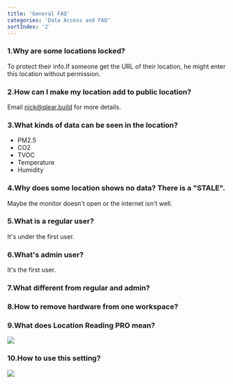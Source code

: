 ```yaml
---
title: 'General FAQ'
categories: 'Data Access and FAQ'
sortIndex: '2'
---
```

 
### 1.Why are some locations locked? 

To protect their info.If someone get the URL of their location, he might enter this location without permission.  
    
### 2.How can I make my location add to public location?  
   
Email nick@qlear.build for more details.

### 3.What kinds of data can be seen in the location?  
  
- PM2.5
- CO2
- TVOC
- Temperature
- Humidity
  
### 4.Why does some location shows no data? There is a "STALE".
  
Maybe the monitor doesn't open or the internet isn't well.

### 5.What is a regular user?  
  
It's under the first user.
 
### 6.What's admin user?  
  
It's the first user.
 
### 7.What different from regular and admin? 
  
### 8.How to remove hardware from one workspace?  

### 9.What does Location Reading PRO mean? 

![](https://cloud.githubusercontent.com/assets/26155270/23791114/c9159054-05bc-11e7-868f-cc298c9b08df.jpg)
 

### 10.How to use this setting?  

![](https://cloud.githubusercontent.com/assets/26155270/23791310/6b21df7e-05bd-11e7-88f6-87363a4784cd.jpg)   

